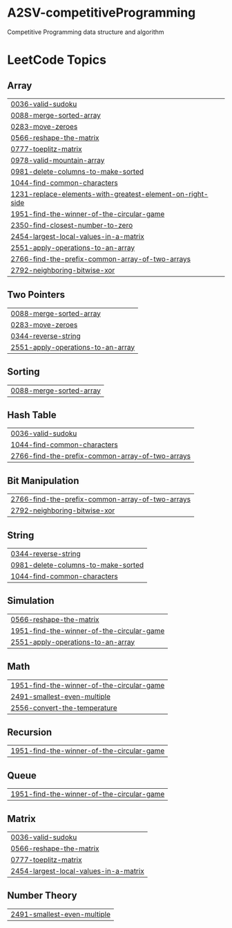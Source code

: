 # A2SV-competitiveProgramming
Competitive Programming data structure and algorithm 

<!---LeetCode Topics Start-->
# LeetCode Topics
## Array
|  |
| ------- |
| [0036-valid-sudoku](https://github.com/Tesfamariam-21/A2SV--CompetitiveProgramming/tree/master/0036-valid-sudoku) |
| [0088-merge-sorted-array](https://github.com/Tesfamariam-21/A2SV--CompetitiveProgramming/tree/master/0088-merge-sorted-array) |
| [0283-move-zeroes](https://github.com/Tesfamariam-21/A2SV--CompetitiveProgramming/tree/master/0283-move-zeroes) |
| [0566-reshape-the-matrix](https://github.com/Tesfamariam-21/A2SV--CompetitiveProgramming/tree/master/0566-reshape-the-matrix) |
| [0777-toeplitz-matrix](https://github.com/Tesfamariam-21/A2SV--CompetitiveProgramming/tree/master/0777-toeplitz-matrix) |
| [0978-valid-mountain-array](https://github.com/Tesfamariam-21/A2SV--CompetitiveProgramming/tree/master/0978-valid-mountain-array) |
| [0981-delete-columns-to-make-sorted](https://github.com/Tesfamariam-21/A2SV--CompetitiveProgramming/tree/master/0981-delete-columns-to-make-sorted) |
| [1044-find-common-characters](https://github.com/Tesfamariam-21/A2SV--CompetitiveProgramming/tree/master/1044-find-common-characters) |
| [1231-replace-elements-with-greatest-element-on-right-side](https://github.com/Tesfamariam-21/A2SV--CompetitiveProgramming/tree/master/1231-replace-elements-with-greatest-element-on-right-side) |
| [1951-find-the-winner-of-the-circular-game](https://github.com/Tesfamariam-21/A2SV--CompetitiveProgramming/tree/master/1951-find-the-winner-of-the-circular-game) |
| [2350-find-closest-number-to-zero](https://github.com/Tesfamariam-21/A2SV--CompetitiveProgramming/tree/master/2350-find-closest-number-to-zero) |
| [2454-largest-local-values-in-a-matrix](https://github.com/Tesfamariam-21/A2SV--CompetitiveProgramming/tree/master/2454-largest-local-values-in-a-matrix) |
| [2551-apply-operations-to-an-array](https://github.com/Tesfamariam-21/A2SV--CompetitiveProgramming/tree/master/2551-apply-operations-to-an-array) |
| [2766-find-the-prefix-common-array-of-two-arrays](https://github.com/Tesfamariam-21/A2SV--CompetitiveProgramming/tree/master/2766-find-the-prefix-common-array-of-two-arrays) |
| [2792-neighboring-bitwise-xor](https://github.com/Tesfamariam-21/A2SV--CompetitiveProgramming/tree/master/2792-neighboring-bitwise-xor) |
## Two Pointers
|  |
| ------- |
| [0088-merge-sorted-array](https://github.com/Tesfamariam-21/A2SV--CompetitiveProgramming/tree/master/0088-merge-sorted-array) |
| [0283-move-zeroes](https://github.com/Tesfamariam-21/A2SV--CompetitiveProgramming/tree/master/0283-move-zeroes) |
| [0344-reverse-string](https://github.com/Tesfamariam-21/A2SV--CompetitiveProgramming/tree/master/0344-reverse-string) |
| [2551-apply-operations-to-an-array](https://github.com/Tesfamariam-21/A2SV--CompetitiveProgramming/tree/master/2551-apply-operations-to-an-array) |
## Sorting
|  |
| ------- |
| [0088-merge-sorted-array](https://github.com/Tesfamariam-21/A2SV--CompetitiveProgramming/tree/master/0088-merge-sorted-array) |
## Hash Table
|  |
| ------- |
| [0036-valid-sudoku](https://github.com/Tesfamariam-21/A2SV--CompetitiveProgramming/tree/master/0036-valid-sudoku) |
| [1044-find-common-characters](https://github.com/Tesfamariam-21/A2SV--CompetitiveProgramming/tree/master/1044-find-common-characters) |
| [2766-find-the-prefix-common-array-of-two-arrays](https://github.com/Tesfamariam-21/A2SV--CompetitiveProgramming/tree/master/2766-find-the-prefix-common-array-of-two-arrays) |
## Bit Manipulation
|  |
| ------- |
| [2766-find-the-prefix-common-array-of-two-arrays](https://github.com/Tesfamariam-21/A2SV--CompetitiveProgramming/tree/master/2766-find-the-prefix-common-array-of-two-arrays) |
| [2792-neighboring-bitwise-xor](https://github.com/Tesfamariam-21/A2SV--CompetitiveProgramming/tree/master/2792-neighboring-bitwise-xor) |
## String
|  |
| ------- |
| [0344-reverse-string](https://github.com/Tesfamariam-21/A2SV--CompetitiveProgramming/tree/master/0344-reverse-string) |
| [0981-delete-columns-to-make-sorted](https://github.com/Tesfamariam-21/A2SV--CompetitiveProgramming/tree/master/0981-delete-columns-to-make-sorted) |
| [1044-find-common-characters](https://github.com/Tesfamariam-21/A2SV--CompetitiveProgramming/tree/master/1044-find-common-characters) |
## Simulation
|  |
| ------- |
| [0566-reshape-the-matrix](https://github.com/Tesfamariam-21/A2SV--CompetitiveProgramming/tree/master/0566-reshape-the-matrix) |
| [1951-find-the-winner-of-the-circular-game](https://github.com/Tesfamariam-21/A2SV--CompetitiveProgramming/tree/master/1951-find-the-winner-of-the-circular-game) |
| [2551-apply-operations-to-an-array](https://github.com/Tesfamariam-21/A2SV--CompetitiveProgramming/tree/master/2551-apply-operations-to-an-array) |
## Math
|  |
| ------- |
| [1951-find-the-winner-of-the-circular-game](https://github.com/Tesfamariam-21/A2SV--CompetitiveProgramming/tree/master/1951-find-the-winner-of-the-circular-game) |
| [2491-smallest-even-multiple](https://github.com/Tesfamariam-21/A2SV--CompetitiveProgramming/tree/master/2491-smallest-even-multiple) |
| [2556-convert-the-temperature](https://github.com/Tesfamariam-21/A2SV--CompetitiveProgramming/tree/master/2556-convert-the-temperature) |
## Recursion
|  |
| ------- |
| [1951-find-the-winner-of-the-circular-game](https://github.com/Tesfamariam-21/A2SV--CompetitiveProgramming/tree/master/1951-find-the-winner-of-the-circular-game) |
## Queue
|  |
| ------- |
| [1951-find-the-winner-of-the-circular-game](https://github.com/Tesfamariam-21/A2SV--CompetitiveProgramming/tree/master/1951-find-the-winner-of-the-circular-game) |
## Matrix
|  |
| ------- |
| [0036-valid-sudoku](https://github.com/Tesfamariam-21/A2SV--CompetitiveProgramming/tree/master/0036-valid-sudoku) |
| [0566-reshape-the-matrix](https://github.com/Tesfamariam-21/A2SV--CompetitiveProgramming/tree/master/0566-reshape-the-matrix) |
| [0777-toeplitz-matrix](https://github.com/Tesfamariam-21/A2SV--CompetitiveProgramming/tree/master/0777-toeplitz-matrix) |
| [2454-largest-local-values-in-a-matrix](https://github.com/Tesfamariam-21/A2SV--CompetitiveProgramming/tree/master/2454-largest-local-values-in-a-matrix) |
## Number Theory
|  |
| ------- |
| [2491-smallest-even-multiple](https://github.com/Tesfamariam-21/A2SV--CompetitiveProgramming/tree/master/2491-smallest-even-multiple) |
<!---LeetCode Topics End-->